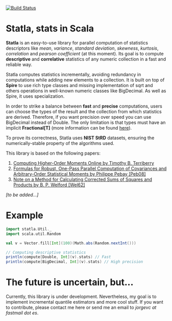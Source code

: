 [![Build Status](https://travis-ci.org/jvican/statla.svg?branch=master)](https://travis-ci.org/jvican/statla)

Statla, stats in Scala
======================

__Statla__ is an easy-to-use library for parallel computation of statistics descriptors like _mean_,
_variance_, _standard deviation_, _skewness_, _kurtosis_, _correlation_ and _pearson coefficient_ (at this moment). Its goal is to compute
__descriptive__ and __correlative__ statistics of any numeric collection in a fast and reliable way.

Statla computes statistics incrementally, avoiding redundancy in computations while adding new elements to a collection.
It is built on top of __Spire__ to use rich type classes and missing implementation of sqrt and others operations in well-known numeric classes like BigDecimal. As well as Spire, it uses specialization.

In order to strike a balance between __fast__ and __precise__ computations, users can choose the types of the result and the collection
from which statistics are derived. Therefore, if you want precision over speed you can use BigDecimal instead of Double. The only limitation is
that types must have an implicit __Fractional[T]__ (more information can be found [here](https://github.com/non/spire/blob/master/GUIDE.md)).

To prove its correctness, Statla uses __NIST StRD__ datasets, ensuring the numerically-stable property of the algorithms used.

This library is based on the following papers:

1.   [Computing Higher-Order Moments Online by Timothy B. Terriberry](http://people.xiph.org/~tterribe/notes/homs.html)
2.   [Formulas for Robust, One-Pass Parallel Computation of Covariances and Arbitrary-Order Statistical Moments by Philippe Pebay [Peb08]](http://prod.sandia.gov/techlib/access-control.cgi/2008/086212.pdf)
3.   [Note on a Method for Calculating Corrected Sums of Squares and Products by B. P. Welford [Wel62]](http://zach.in.tu-clausthal.de/teaching/info_literatur/Welford.pdf)

_[to be added...]_

Example
=======

```scala
import statla.Util._
import scala.util.Random

val v = Vector.fill[Int](100)(Math.abs(Random.nextInt()))

// Computing descriptive statistics
println(compute[Double, Int](v).stats) // Fast
println(compute[BigDecimal, Int](v).stats) // High precision
```

The future is uncertain, but...
===============================

Currently, this library is under development. Nevertheless, my goal is to implement incremental quantile estimators
and more cool stuff. If you want to contribute, please contact me here or send me an email to _jorgevc at fastmail dot es_.
